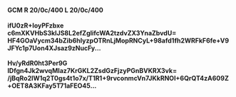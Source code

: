 #### GCM R 20/0c/400 L 20/0c/400
**ifU0zR+IoyPFzbxe**<br/>**c6mXKVHbS3kIJS8L2efZglifcWA2tzdvZX3YnaZbvdU=**<br/>**HF4GOaVycm34bZib6hIyzpOTRnLjMopRNCyL+98afd1fh2WRFkF6fe+V9JFYc1p7Uon4XJsaz9zNucFy...**<br/><br/>
**Hv/yRdR0ht3Per9G**<br/>**lDfgn4Jk2wvqMIaz7KrGKL2ZsdGzFjzyPGnBVKRX3vk=**<br/>**/jBqRo2IW1q2T0gs4t1o7x/T1R1+9rvconmcVn7JKkRNOI+6QrQT4zA609Z+OET8A3KFay5T71aFEO45...**